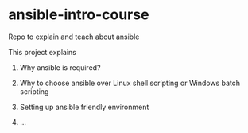 # ansible-intro-course
Repo to explain and teach about ansible

This project explains 

1. Why ansible is required?

2. Why to choose ansible over Linux shell scripting or Windows batch scripting

3. Setting up ansible friendly environment

4. ...
